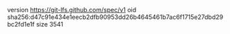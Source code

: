 version https://git-lfs.github.com/spec/v1
oid sha256:d47c91e434e1eecb2dfb90953dd26b4645461b7ac6f1715e27dbd29bc2fd1e1f
size 3541
